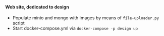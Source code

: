 #### Web site, dedicated to design

- Populate minio and mongo with images by means of ``file-uploader.py`` script
- Start docker-compose.yml via ``docker-compose -p design up``
